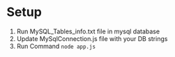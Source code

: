 # Setup

1) Run MySQL_Tables_info.txt file in mysql database
2) Update MySqlConnection.js file with your DB strings
3) Run Command `node app.js`